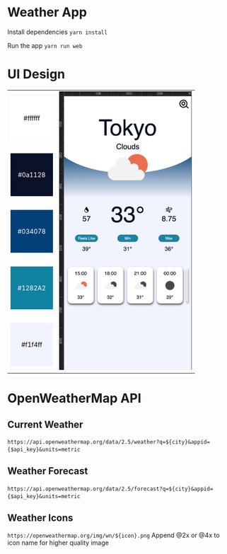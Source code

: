 # Weather App

Install dependencies `yarn install`

Run the app `yarn run web`

# UI Design
<table>
    <tbody>
        <tr>
            <td>
            <div style='background:#ffffff; color: black; padding:40px 0; width: 96px; text-align: center; vertical-align: center;'>#ffffff</div>
            </td>
            <td rowspan=5><img src='./ui.png' width='300px'/></td>
        </tr>
        <tr>
            <td>
            <div style='background:#0a1128; color: white; padding:40px 0; width: 96px; text-align: center; vertical-align: center;'>#0a1128</div>
            </td>
        </tr>
        <tr>
            <td>
            <div style='background:#034078; color: white; padding:40px 0; width: 96px; text-align: center; vertical-align: center;'>#034078</div>
            </td>
        </tr>
        <tr>
            <td>
            <div style='background:#1282A2; color: white; padding:40px 0; width: 96px; text-align: center; vertical-align: center;'>#1282A2</div>
            </td>
        </tr>
        <tr>
            <td>
            <div style='background:#f1f4ff; color: black; padding:40px 0; width: 96px; text-align: center; vertical-align: center;'>#f1f4ff</div>
            </td>
        </tr>
    </tbody>
</table>


# OpenWeatherMap API

## Current Weather
`https://api.openweathermap.org/data/2.5/weather?q=${city}&appid={$api_key}&units=metric`

## Weather Forecast
`https://api.openweathermap.org/data/2.5/forecast?q=${city}&appid={$api_key}&units=metric`

## Weather Icons
`https://openweathermap.org/img/wn/${icon}.png`
Append @2x or @4x to icon name for higher quality image